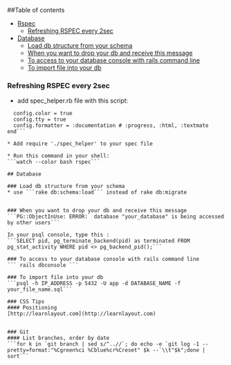 ##Table of contents

* [Rspec](#rspec)
	* [Refreshing RSPEC every 2sec](#refreshing-rspec-every-2sec)
* [Database](#database)
	* [Load db structure from your schema](#load-db-structure-from-your-schema)
	* [When you want to drop your db and receive this message](#when-you-want-to-drop-your-db-and-receive-this-message)
	* [To access to your database console with rails command line](#to-access-to-your-database-console-with-rails-command-line)
	* [To import file into your db](#to-import-file-into-your-db)

### Refreshing RSPEC every 2sec

* add spec_helper.rb file with this script:
```RSpec.configure do |config|
  config.color = true
  config.tty = true
  config.formatter = :documentation # :progress, :html, :textmate
end```

* Add require './spec_helper' to your spec file

* Run this command in your shell:
```watch --color bash rspec```

## Database

### Load db structure from your schema
* use ```rake db:schema:load``` instead of rake db:migrate  


### When you want to drop your db and receive this message
```PG::ObjectInUse: ERROR:  database "your_database" is being accessed by other users```

In your psql console, type this :
```SELECT pid, pg_terminate_backend(pid) as terminated FROM pg_stat_activity WHERE pid <> pg_backend_pid();```

### To access to your database console with rails command line
``` rails dbconsole ```

### To import file into your db
```psql -h IP_ADDRESS -p 5432 -U app -d DATABASE_NAME -f your_file_name.sql```

### CSS Tips
#### Positioning
[http://learnlayout.com](http://learnlayout.com)


### Git
#### List branches, order by date
```for k in `git branch | sed s/^..//`; do echo -e `git log -1 --pretty=format:"%Cgreen%ci %Cblue%cr%Creset" $k --`\\t"$k";done | sort```
